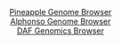 <div id="Pineapple_Genome_Browser" align="center">
  <a href="https://igv.org/app/?sessionURL=blob:zZJhT6MwGMe_SxPNXcKghcEGyXLZuamLTrNNnNMYUqBAFVpsC3Mu..5Xl7vcmzNxL.5ySV.UJy3P__n1twUtEZJyBgJgm8g1EQIGkAVfL3BVl.QKV0SCIMOlJAYQJCOCsISAYAsyLBUO55f6ZqFULQPLoqruVJjl3JSOiSv8xhleSzPhlXXCyxLHXGDFhbS.C9xyi.ZtZ01iXNem7u2YrpVihS1c1gVnkls1YXm01v.LfpWinDBekahqSkX3ASKdR2dMzQx_Gy4XwyQhUl6QzSQdDC8mw1tnHN6feSf34fX5MvSWxwuaM6waQQbNKr7UHaZXE3Q7np6FLBfXvbv.qSiej5zR8fi1poLIAeqhfhci3.5rMJSl5PV_mlkveuDcXiLhDeyes77zNGLuYoInZbtZT54X4w_m3hmg5EmjPQBJIXoBgoYDPcO1vc77FvUNCH1NR3AKgodHAyiBk2d9_GEL1KbWtgBJXpq9OAbgIiUCBB0fwh7yfdvt9rrQ99HO2IJGlH8P7Wk493vQHtq2F2W0VFrlNJKsliZmzGyTzMzfDmRJLuQqnl_PR.XM667Y8OYJ.aN.IY_sU73CP_J8J6Xb759QD_uZVP_EvM8EMVV8qG7Qvau77rR52qxeZvlZkU5XapZvZqKZfYjnMDQZFxVW.ryu6M.fxrVYUMyULrRU0piWVG2WmiJfgwDZjhYXJLzk2kQg8vgLNKCBXPj1t6DO7nH3Aw--">Pineapple Genome Browser</a>
</div>
<div id="Alphonso_Genome_Browser" align="center">
  <a href="https://igv.org/app/?sessionURL=blob:zZJdb9owFIb_i6VOmxTy4ZCERKomoFm_WIHSlLVVFR2CE7wldmqbBIr47_OqTbtZpXKxaZIv7KNjn_d9_exQQ4SknKEIYdPxTMdBBpIr3s6gqktyBRWRKMqhlMRAguREEJYRFO1QDlJBcj3SN1dK1TKyLKrqTgWs4KZ0TajgmTNopZnxyhrysoQFF6C4kNZAQMMtWjSdliygrk092zU9awkKLCjrFWeSWzVhRdrq99JfpbQgjFckrdaloi8CUq1Ha1yaOXzsz2f9LCNSXpLt.fK4f3nev3Xj5P7UH94n47N54s_fzWjBQK0FOZ4EOBifze6mXwdP07ve5n4TDFufdGmTHLkn7.JNTQWRx07g9Lq2E4aeDoayJdn8T571ogf6jsuTQXc4HY0.j29PWHZ5LavBBfOyxov_6NtHewOVPFtrDlC2EkHk2IZr.4aH_c6PrdMzbDvU6QhOUfTwaCAlIPum2x92SG1rTQuS5Gn9Ao6BuFgSgaJOaNuBfh573aBrh6GzN3ZoLcq_F.2n5DoMbNzH2E9zWiqN8jKVrJYmMGY2WW4WzwdmOV9Nrk6TIzyYVXUBX27GPT0g3t7gSeC2r6RpID385QO11bdo.ifcvUWIqRaHwobPcJ.1p208g9Hoopo8x9ve_IJN8ap4NZ7Dosm5qEDpfl3Rx5.8NSAoMKULDZV0QUuqtnOdIm9R5GBXY4syXnLNIRLF4r1t2Ibj2R9.4.nuH_ffAQ--">Alphonso Genome Browser</a>
</div>


<div id="DAF_Genomics_Browser" align="center">
  <a href="https://igv.org/app/?sessionURL=blob:tZFra9swFIb_iyD9ZDuW7Ni1IQx3bZbSXUIzN11LCceyHDuxJVeSk3Qh_33C6xhslDLoQBJHnMv7Ss8BbZlUleAoRsTBIwdjZCFVit0cmrZmn6FhCsUF1IpZSLKCScYpQ_EBFaA0pNcfTWepdavi4TCHwl4xLpqKKkd5DrS2Ep0umSm1iQMNfBccdsqhojHFGoZQt6XgSgyBUqaU7Q5bxlfLHZjjV27Zj2TLpqt11asujQljLHcKMG4rnrP9K0b.g7JZ1btkMU_6_iv2dJmPk6vL5Ma7SO8.BO_v0i_TRRosTubVioPuJBsHMhuQSXS7m55NKhM97mfrcH1T0ulXDgNy9mngnZ9c7NtKMjXGIT71XeK6BB0tVAvaGRCIlhLH2LdCcmoR37efQ28UmJ.QokLx_YOFtAS6MeX3B6SfWoMLKfbY9eQsJGTOJIrtyHVDHEVk5Ie.G0X4aB1QJ.s35jlJr6PQJQkhgZNBY_SLqu4_0Qj9nXwrmH9MNvtfYdGZ2ECRbLPttzCDLgijfFae46xdb17AZKEXn1UI2YA2qZ_XZyhQG7WGcf2bind8OP4A">DAF Genomics Browser</a>
</div>
